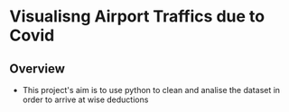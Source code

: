 # Visualisng Airport Traffics due to Covid

## Overview
* This project's aim is to use python to clean and analise the dataset in order to arrive at wise deductions
